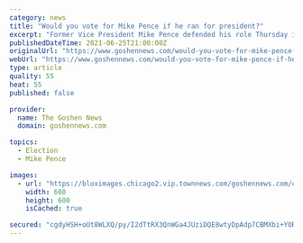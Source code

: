 ```yaml
---
category: news
title: "Would you vote for Mike Pence if he ran for president?"
excerpt: "Former Vice President Mike Pence defended his role Thursday in certifying the results of the 2020 election, saying he's “proud” of what he did on Jan. 6 and declaring there's"
publishedDateTime: 2021-06-25T21:00:00Z
originalUrl: "https://www.goshennews.com/would-you-vote-for-mike-pence-if-he-ran-for-president/poll_7afe6678-d5c1-11eb-b5be-b33962669b40.html"
webUrl: "https://www.goshennews.com/would-you-vote-for-mike-pence-if-he-ran-for-president/poll_7afe6678-d5c1-11eb-b5be-b33962669b40.html"
type: article
quality: 55
heat: 55
published: false

provider:
  name: The Goshen News
  domain: goshennews.com

topics:
  - Election
  - Mike Pence

images:
  - url: "https://bloximages.chicago2.vip.townnews.com/goshennews.com/content/tncms/assets/v3/editorial/c/23/c231fec4-d5c1-11eb-b159-1f29e5430985/60d5e879d4278.image.jpg?resize=608%2C600"
    width: 608
    height: 600
    isCached: true

secured: "cgdyHSH+oUt8WLXQ/py/I2dTtRX3QnWGa4JUziDQE8wtyDpAdp7CBMXbi+YORORniiGnkYezAp9ua3I37BWp7NHqmJMyOnUEMZ5rXVkRn2TAgQUH+DlxXfBJ0XyewcII2oGMsLwUSVcu+BOS0sQc1gFAr9IJ7TPn7IKza2DN8aOnhort5jhYxivqjDinjrEs6Gvc72jugN43H/U3KYaITACbCbpZlJAE85a9N9eWg7/xKMEfV50NCtz38mua6hqDV6QoCEfkXlnlN4asWbLPhfhTbXKNmQ1u5gZmRxpLujOh1Hy6rKYjNB/GKvM+f9g2ffAf79IbEiEK+3mPQE437dW1FdVD8Au0DWt8bdwvl3c=;tM4RGeZ9sV0+YJPCI2qUMQ=="
---
```


